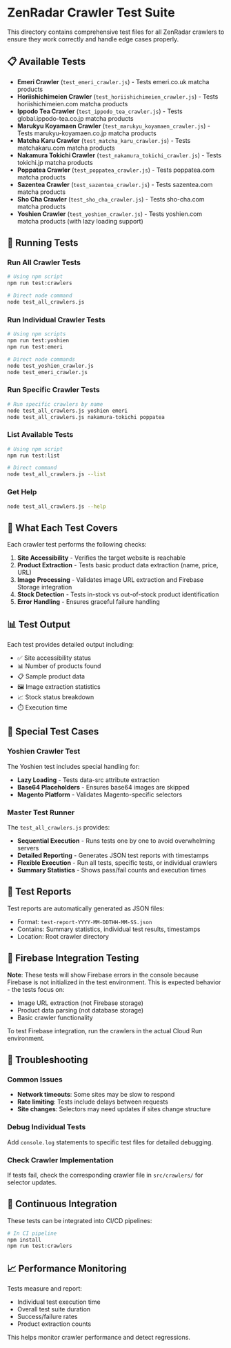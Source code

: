 # ZenRadar Crawler Test Suite

This directory contains comprehensive test files for all ZenRadar crawlers to ensure they work correctly and handle edge cases properly.

## 📋 Available Tests

- **Emeri Crawler** (`test_emeri_crawler.js`) - Tests emeri.co.uk matcha products
- **Horiishichimeien Crawler** (`test_horiishichimeien_crawler.js`) - Tests horiishichimeien.com matcha products  
- **Ippodo Tea Crawler** (`test_ippodo_tea_crawler.js`) - Tests global.ippodo-tea.co.jp matcha products
- **Marukyu Koyamaen Crawler** (`test_marukyu_koyamaen_crawler.js`) - Tests marukyu-koyamaen.co.jp matcha products
- **Matcha Karu Crawler** (`test_matcha_karu_crawler.js`) - Tests matchakaru.com matcha products
- **Nakamura Tokichi Crawler** (`test_nakamura_tokichi_crawler.js`) - Tests tokichi.jp matcha products
- **Poppatea Crawler** (`test_poppatea_crawler.js`) - Tests poppatea.com matcha products
- **Sazentea Crawler** (`test_sazentea_crawler.js`) - Tests sazentea.com matcha products
- **Sho Cha Crawler** (`test_sho_cha_crawler.js`) - Tests sho-cha.com matcha products
- **Yoshien Crawler** (`test_yoshien_crawler.js`) - Tests yoshien.com matcha products (with lazy loading support)

## 🚀 Running Tests

### Run All Crawler Tests
```bash
# Using npm script
npm run test:crawlers

# Direct node command
node test_all_crawlers.js
```

### Run Individual Crawler Tests
```bash
# Using npm scripts
npm run test:yoshien
npm run test:emeri

# Direct node commands
node test_yoshien_crawler.js
node test_emeri_crawler.js
```

### Run Specific Crawler Tests
```bash
# Run specific crawlers by name
node test_all_crawlers.js yoshien emeri
node test_all_crawlers.js nakamura-tokichi poppatea
```

### List Available Tests
```bash
# Using npm script
npm run test:list

# Direct command
node test_all_crawlers.js --list
```

### Get Help
```bash
node test_all_crawlers.js --help
```

## 🧪 What Each Test Covers

Each crawler test performs the following checks:

1. **Site Accessibility** - Verifies the target website is reachable
2. **Product Extraction** - Tests basic product data extraction (name, price, URL)
3. **Image Processing** - Validates image URL extraction and Firebase Storage integration
4. **Stock Detection** - Tests in-stock vs out-of-stock product identification
5. **Error Handling** - Ensures graceful failure handling

## 📊 Test Output

Each test provides detailed output including:
- ✅ Site accessibility status
- 📊 Number of products found
- 📋 Sample product data
- 🖼️ Image extraction statistics  
- 📈 Stock status breakdown
- ⏱️ Execution time

## 🎯 Special Test Cases

### Yoshien Crawler Test
The Yoshien test includes special handling for:
- **Lazy Loading** - Tests data-src attribute extraction
- **Base64 Placeholders** - Ensures base64 images are skipped
- **Magento Platform** - Validates Magento-specific selectors

### Master Test Runner
The `test_all_crawlers.js` provides:
- **Sequential Execution** - Runs tests one by one to avoid overwhelming servers
- **Detailed Reporting** - Generates JSON test reports with timestamps
- **Flexible Execution** - Run all tests, specific tests, or individual crawlers
- **Summary Statistics** - Shows pass/fail counts and execution times

## 📄 Test Reports

Test reports are automatically generated as JSON files:
- Format: `test-report-YYYY-MM-DDTHH-MM-SS.json`
- Contains: Summary statistics, individual test results, timestamps
- Location: Root crawler directory

## 🔧 Firebase Integration Testing

**Note**: These tests will show Firebase errors in the console because Firebase is not initialized in the test environment. This is expected behavior - the tests focus on:
- Image URL extraction (not Firebase storage)
- Product data parsing (not database storage)  
- Basic crawler functionality

To test Firebase integration, run the crawlers in the actual Cloud Run environment.

## 🐛 Troubleshooting

### Common Issues
- **Network timeouts**: Some sites may be slow to respond
- **Rate limiting**: Tests include delays between requests
- **Site changes**: Selectors may need updates if sites change structure

### Debug Individual Tests
Add `console.log` statements to specific test files for detailed debugging.

### Check Crawler Implementation  
If tests fail, check the corresponding crawler file in `src/crawlers/` for selector updates.

## 🔄 Continuous Integration

These tests can be integrated into CI/CD pipelines:
```bash
# In CI pipeline
npm install
npm run test:crawlers
```

## 📈 Performance Monitoring

Tests measure and report:
- Individual test execution time
- Overall test suite duration
- Success/failure rates
- Product extraction counts

This helps monitor crawler performance and detect regressions.
